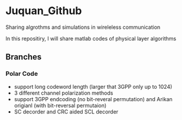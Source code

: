 # Juquan_Github
Sharing algrothms and simulations in wireleless communication

In this repositiry, I will share matlab codes of physical layer algorithms

## Branches


### Polar Code
- support long codeword length (larger that 3GPP only up to 1024)
- 3 different channel polarization methods
- support 3GPP endcoding (no bit-reveral permutation) and Arikan origianl (with bit-reversal permutaion)
- SC decorder and CRC aided SCL decorder
